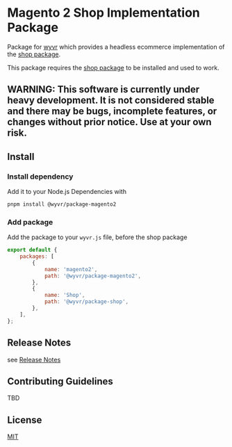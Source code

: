 # Magento 2 Shop Implementation Package

Package for [wyvr](https://wyvr.dev) which provides a headless ecommerce implementation of the [shop package](https://github.com/wyvr/package-shop).

This package requires the [shop package](https://github.com/wyvr/package-shop) to be installed and used to work.

## **WARNING: This software is currently under heavy development. It is not considered stable and there may be bugs, incomplete features, or changes without prior notice. Use at your own risk.**

## Install

### Install dependency

Add it to your Node.js Dependencies with

```bash
pnpm install @wyvr/package-magento2
```

### Add package

Add the package to your `wyvr.js` file, before the shop package

```javascript
export default {
    packages: [
        {
            name: 'magento2',
            path: '@wyvr/package-magento2',
        },
        {
            name: 'Shop',
            path: '@wyvr/package-shop',
        },
    ],
};
```

## Release Notes

see [Release Notes](RELEASE_NOTES.md)

## Contributing Guidelines

TBD

## License

[MIT](LICENSE.md)

